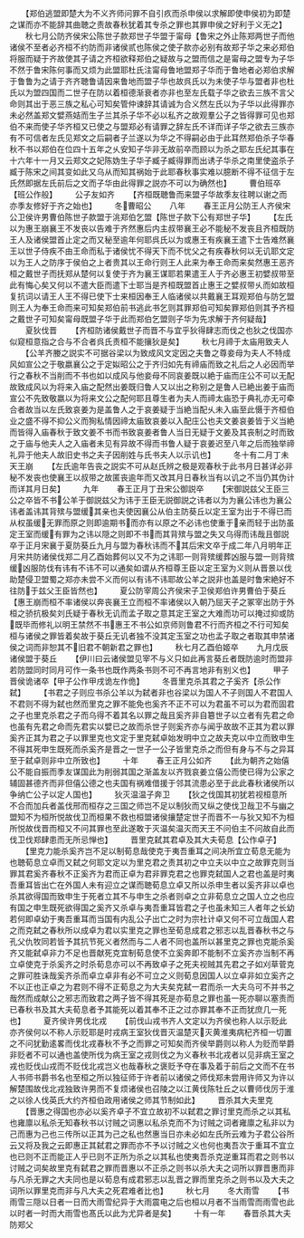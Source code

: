 <!-- { "loadSidebar": true } -->
　　【郑伯逃盟即楚大为不义齐师问罪不自引疚而杀申侯以求解即使申侯初为即楚之谋而亦不能辞其曲聴之责故春秋犹着其专杀之罪也其罪申侯之好利于义无之】
　　秋七月公防齐侯宋公陈世子款郑世子华盟于甯母【鲁宋之外止陈郑两世子而他诸侯不至者必齐桓不约防而非诸侯贰也陈侯之使子款亦必别有故郑子华之来必郑伯将服而疑于齐故使其子请之齐桓欲释郑伯之疑故与之盟而信之是甯母之盟专为子华不然于鲁宋陈何事而又烦为此盟耶杜氏注甯母鲁地盟郑子华而于鲁地者必郑伯求解于鲁鲁为之请于齐齐聴鲁请因来鲁地而盟子华也故呉氏以为未使子华与盟者非也杜氏以为盟四国而二世子在防以着桓德渐衰者亦非也至左氏载子华之欲去三族不言父命则其出于恶三族之私心可知矣管仲谏辞其请诚为合义然左氏以为子华以此得罪亦未必然盖郑文嬖燕姞而生子兰其杀子华不必以私齐之故观羣公子之皆得罪可见也郑伯不来而使子华齐桓又已使之与盟郑必有请罪之辞左氏不详而详子华之欲去三族亦有不可信者左氏见郑文之后嗣者子兰遂以为华之不得嗣必由于此耳然郑伯杀子华春秋不书以郑伯在位四十五年之乆安知子华非无故前卒而顾以为杀之耶左氏纪其事在十六年十一月又云郑文之妃陈妫生子华子臧子臧得罪而出诱子华杀之南里使盗杀子臧于陈宋之间其变如此又乌从而知其祸始于此耶春秋事实难以臆断不得不征信于左氏然即据左氏前后之文而子华由此得罪之説亦不可以为确然也】
　　曹伯班卒【班公作般】
　　公子友如齐
　　【齐桓既聴鲁而来盟子华故季友往聘以谢之而亦季友修好于齐之始也】
　　冬曹昭公
　　八年
　　春王正月公防王人齐侯宋公卫侯许男曹伯陈世子款盟于洮郑伯乞盟【陈世子款下公有郑世子华】
　　【左氏以为惠王崩襄王不发丧以告难于齐然惠后内主叔带襄王必不能秘不发丧且齐桓既防王人及诸侯盟首止定之而又秘至逾年何耶呉氏以为或惠王有疾襄王遣下士告难然襄王以世子侍疾不由王命而私于诸侯忧不得天下而不忧父之有疾春秋何以无讥耶文定以为王人之防序于侯伯之上者贵其以王命行则王人此来为奉王命而来矣然惠王恶齐桓之戴世子而抚郑从楚何以复使于齐为襄王谋耶若果遣王人于齐必惠王初嬖叔带至此有悔心矣又何以不遣大臣而遣下士耶当是齐桓既盟首止惠王之嬖叔带乆而如故桓复抗词以请王人王不得已使下士来桓因奉王人临诸侯以共戴襄王耳观郑伯与防乞盟则王人为奉王命而来可知矣郑伯前书逃此书乞则其罪郑伯可知矣罪郑伯则其予齐桓之戴世子可知矣甯母既盟子华于此而郑伯乞盟则子华为先求解于齐何疑哉】
　　夏狄伐晋
　　【齐桓防诸侯戴世子而晋不与宜乎狄得肆志而伐之也狄之伐国亦似窥桓意指之合与不合者呉氏责桓不能攘狄是矣】
　　秋七月禘于太庙用致夫人
　　【公羊齐媵之説实不可据谷梁以为致成风文定因之夫鲁之尊妾母为夫人不特成风如宣公之于敬嬴襄公之于定姒昭公之于齐归如先有禘庙而致之礼后之人必因而举行之春秋不当削而不书也如以成风与他妾母不同哀姜既以絶于庙而庄公不可以无配故致成风以为将来入庙之配然出姜既归鲁人又以出之称别之是鲁人已絶出姜于庙而宣公不先致敬嬴以为将来文公之配何耶且尊生者为夫人而禘太庙恐于典礼亦无可牵合者故当以左氏致哀姜为是盖鲁人之于哀姜疑于当絶当配乆未入庙至此慑于齐桓伯业之盛不得不抑公义而狥私情因禘太庙致哀姜以入配庄公也夫文姜哀姜皆于义当絶而皆得入庙春秋于致文姜不书而书致哀姜者鲁人当日无疑于文姜及其丧制之时而致之于庙与他夫人之入庙者未见有异故不得而书鲁人疑于哀姜迟至八年之后而独举禘礼异于他夫人故旧史书之夫子因削姓与氏书夫人以示讥也】
　　冬十有二月丁未天王崩
　　【左氏逾年告丧之説实不可从赵氏辨之极是观春秋于此书月日甚详必非秘不发丧也使襄王以叔带之故匿丧逾年而又改其月日春秋当有以讥之不当仍其伪计而详其月日矣】
　　九年
　　春王正月丁丑宋公御説卒
　　【宋御説兹父王臣三公之卒皆不书公羊于御説兹父为讳于王臣无説御説之讳者以为为襄公讳也为襄公讳者盖讳其背殡与盟缓其亲也夫使因襄公从伯主防葵丘以定王室为出于不得已而从权虽缓无罪而原之则即逾期书而亦有以原之不必讳也使重于亲而轻于出防虽定王室而缓有罪为之讳以隠之则即不书而其背殡与盟之失又乌得而讳哉且御説卒于正月宋襄于夏防葵丘九月与盟为春秋讳而不其后宋文卒于成二年八月明年正月宋共防诸侯伐郑二月乙酉始葬何以又不为之讳耶一则背殡缓葬凶服与盟一则背殡缓凶服防伐有讳有不讳不可以通矣如谓从齐桓尊王臣以定王室为义则从晋景以伐助楚侵卫盟蜀之郑亦未尝不义而何以有讳不讳耶故公羊之説非也盖是时鲁宋絶好不往防于兹父王臣皆然也】
　　夏公防宰周公齐侯宋子卫侯郑伯许男曹伯于葵丘【惠王崩而桓不率诸侯以奔丧襄王立而桓不率诸侯以入朝乃屈天子之冢宰出防于外桓之骄抗极矣刘氏疑于春秋无讥而孟子取之意其定王室之大难而功可以掩过抑或防既毕而修礼以明王禁然不书惠王不书公如京师则鲁君不行而齐桓之不行可知矣桓与诸侯之罪皆着矣故于葵丘无讥者独不没其定玉室之功也孟子取之者取其申禁诸侯之词而非恕其不旧君不朝新君之罪也】
　　秋七月乙酉伯姬卒
　　九月戊辰诸侯盟于葵丘
　　【伊川曰云诸侯盟见宰不与义只如此再言葵丘者既防逾时而盟非若防盟同时同月可作一条书也既作两条书则不可不再言地非有别义也】
　　甲子晋侯诡诸卒【甲子公作甲戌诡左作佹】
　　冬晋里克杀其君之子奚齐【杀公作弑】
　　【书君之子则应书杀公羊以为弑者非也谷梁以为国人不子则国人不君国人不君则不得为弑也然而里克之罪不能免也奚齐不正不可以为君虽不可以为君而固君之子也里克杀君之子而乌得不着其名以罪之哉且奚齐非自簒世子以立者有先君之命也虽有先君之命而先君实以嬖已之故而杀世子则奚齐亦与闻乎故故不正其为君以罪奚齐正其为君之子以罪里克也文定于里克弑卓始发明中立之故夫克以中立而致申生不得其死申生既死而杀奚齐是晋之一世子一公子皆里克杀之而但有身与不与之异耳至于弑卓则非中立所致也】
　　十年
　　春王正月公如齐
　　【此为朝齐之始僖公不能自振而季友谋国此为削弱其国之渐盖友以齐戮哀姜立僖公而使已得为公家之辅固甚德齐而非但僖公德之也夫国有祸难借援于邻其流患必至于此此春秋诸侯所以争纳亡公子以定人国也】
　　狄灭温温子奔卫
　　【狄之伐国其初犹若视桓意所不合而加兵者盖伐邢而桓存之三国之师岂不足以制狄而又纵之使伐卫哉卫不与幽之盟知不为桓所悦故伐卫而桓果不救也桓盟诸侯攘楚定世子而晋不一与狄又知不为桓所悦故伐晋而桓又不问其罪也至此遂敢于灭温矣温灭而天王不问伯主不问故自此而伐卫伐郑肆患而无所忌惮也】
　　晋里克弑其君卓及其大夫荀息【公作卓子】
　　【里克力能杀奚齐岂不足以制荀息哉使克于夷吾重耳之间决所宜立荀息无能为也聴荀息立卓而又弑之何耶文定以为里克君之责其初之中立夫以中立之故罪克则当罪其君奚齐春秋不正奚齐为君而正卓为君非罪克君之也罪克弑国人之君也盖是时夷吾重耳皆出亡在外国人未有迎立之谋而聴荀息立卓又所以杀申生者以奚齐非以卓也杀其欲得国而致申生于死者立其不与申生之杀者则卓之立非荀息立之国人立之也应有国之申生既死欲得国之奚齐又杀卓与夷吾重耳皆君之子也虽未知三人者年之长幼若何即卓幼于夷吾重耳而当国有内乱公子出亡之时为宗社计卓又何不可立哉国人君之而克弑之春秋所以成卓为君以实里克之罪也至荀息成君之邪志以乱晋春秋书之与孔父仇牧同若皆予其抗节死义者然而与二人者不同也盖所以甚里克之罪也克能杀奚齐又能弑卓非力不足也晋献死克宜制荀息使不立奚奔即不能制不立奚齐亦当制不再立卓使克于杀奚齐之时杀荀息亦可以不再致卓子之死夫视贼其先君之子如刈草菅克之罪可胜诛哉奚齐杀而卓立卓非有必不可立之义则荀息因国人以立卓非如立奚齐之不以正也正卓之为君则不得不正荀息之为大夫矣克弑一君而杀一大夫乌可不并书之哉然而成献公之邪志而致君之两子皆不得其死是亦荀息之罪也虽一死亦聊以塞责而已春秋书及其大夫荀息者予其能死以着其奉不正之过亦罪其奉不正而犹庶几一死也】
　　夏齐侯许男伐北戎
　　【前伐山戎书齐人文定以为齐侯也称人以示贬此亦齐侯何以不称人示贬耶是时戎病王室狄伐晋灭温楚灭灭黄淮夷病杞齐桓一切置之不问犹勤逺畧而伐北戎春秋不予之而罪之可知矣而齐侯举爵则以称人为贬而举爵非贬者不可以通也盖使所伐为病王室之戎则伐之为义春秋书北戎者以见非病王室之戎也贬伐山戎而不贬伐北戎岂义也哉春秋之褒贬予夺在事及着于前后之文而不在书人书师书爵书名也至桓之所以独征师于许者前以诸侯之师伐郑未尝用许师又为许以解楚围故伐北戎独致许男而不复烦诸侯也召陵之以江黄伐陈牡丘之以曹师伐厉于淮之以徐人伐英氏大约齐桓伯政用诸侯之师其节制如此】
　　晋杀其大夫里克
　　【晋惠之得国也亦必以奚齐卓子不宜立故初不以弑君之罪讨里克而杀之以其私也雍廪以私杀无知春秋书以讨贼之词惠以私杀克而不为讨贼之词者雍廪之私非以为己而惠为己也三传所以正其为己之私也然惠当日亦未必如左氏所云难为子君公谷所云又将及我之云即惠正其弑君之罪而亦不予以讨贼之义也何也夷吾次于重耳不宜立也已则不正而能正人乎已则不正所为杀之以其私也使夷吾杀克逆重耳而君之则书以讨贼之词矣故里克有弑君之罪而晋惠以不正杀之则书以杀大夫之词所以罪晋惠而非与凡杀无罪之大夫同也是以荀息有成君邪志以乱晋之罪而里克杀之则书以及大夫之词所以罪里克而非与凡大夫之死君难者比也】
　　秋七月
　　冬大雨雪
　　【书雨雪三隠以日者一日而大雨雪纪异于大雨震电之后也桓以月者不当雨雪而雨雪也此以时者一时而大雨雪也髙氏以此为尤异者是矣】
　　十有一年
　　春晋杀其大夫防郑父

